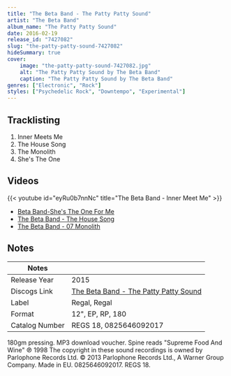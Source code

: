 ```yaml
---
title: "The Beta Band - The Patty Patty Sound"
artist: "The Beta Band"
album_name: "The Patty Patty Sound"
date: 2016-02-19
release_id: "7427082"
slug: "the-patty-patty-sound-7427082"
hideSummary: true
cover:
    image: "the-patty-patty-sound-7427082.jpg"
    alt: "The Patty Patty Sound by The Beta Band"
    caption: "The Patty Patty Sound by The Beta Band"
genres: ["Electronic", "Rock"]
styles: ["Psychedelic Rock", "Downtempo", "Experimental"]
---
```


## Tracklisting
1. Inner Meets Me
2. The House Song
3. The Monolith
4. She's The One

## Videos
{{< youtube id="eyRu0b7nnNc" title="The Beta Band - Inner Meet Me" >}}
- [Beta Band-She's The One For Me](https://www.youtube.com/watch?v=fh9yn5zxAXw)
- [The Beta Band - The House Song](https://www.youtube.com/watch?v=PihMXJ2lKCs)
- [The Beta Band - 07 Monolith](https://www.youtube.com/watch?v=xeUVbfPIPhU)


## Notes

| Notes          |             |
| ---------------| ----------- |
| Release Year   | 2015 |
| Discogs Link   | [The Beta Band - The Patty Patty Sound](https://www.discogs.com/release/7427082-The-Beta-Band-The-Patty-Patty-Sound) |
| Label          | Regal, Regal |
| Format         | 12\", EP, RP, 180 |
| Catalog Number | REGS 18, 0825646092017 |

180gm pressing. MP3 download voucher. Spine reads "Supreme Food And Wine"  ℗ 1998 The copyright in these sound recordings is owned by Parlophone Records Ltd. © 2013 Parlophone Records Ltd., A Warner Group Company. Made in EU. 0825646092017. REGS 18.


